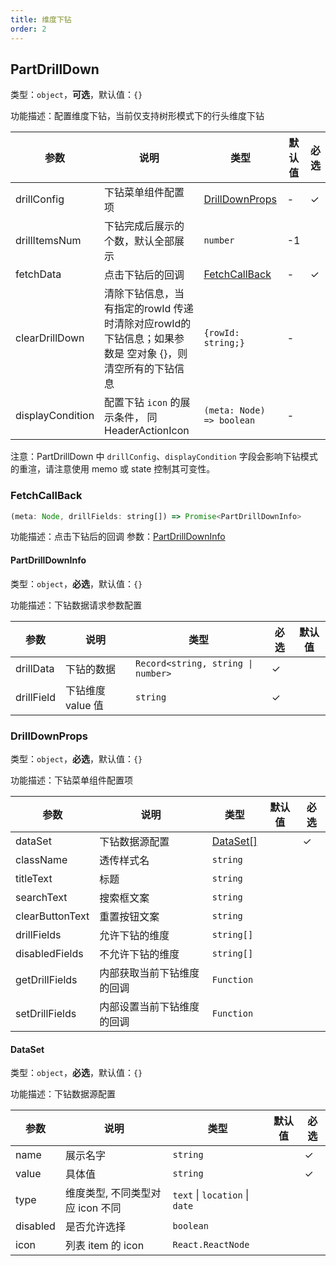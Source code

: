 ```yaml
---
title: 维度下钻
order: 2
---
```


## PartDrillDown

类型：`object`，**可选**，默认值：`{}`

<description>功能描述：配置维度下钻，当前仅支持树形模式下的行头维度下钻</description>

| 参数       | 说明 | 类型            | 默认值 | 必选  |
| ---------- | ---------- | --------------- | ------ | ----  |
| drillConfig | 下钻菜单组件配置项 | [DrillDownProps](#drilldownprops) | - | ✓ |
| drillItemsNum | 下钻完成后展示的个数，默认全部展示  | `number` | -1 | |
| fetchData | 点击下钻后的回调 | [FetchCallBack](#fetchcallback) | - | ✓ |
| clearDrillDown | 清除下钻信息，当有指定的rowId 传递时清除对应rowId的下钻信息；如果参数是 空对象 {}，则清空所有的下钻信息 | `{rowId: string;}` | - | |
| displayCondition | 配置下钻  `icon` 的展示条件， 同 HeaderActionIcon | `(meta: Node) => boolean` | - | |

注意：PartDrillDown 中 `drillConfig`、`displayCondition` 字段会影响下钻模式的重渲，请注意使用 memo 或 state 控制其可变性。

### FetchCallBack

```js
(meta: Node, drillFields: string[]) => Promise<PartDrillDownInfo>
```

功能描述：点击下钻后的回调
参数：[PartDrillDownInfo](#partdrilldowninfo)

#### PartDrillDownInfo

类型：`object`，**必选**，默认值：`{}`

<description>功能描述：下钻数据请求参数配置</description>

| 参数       | 说明              | 类型            | 必选  | 默认值 |
| --- | --- | --- | --- | ---  |
| drillData | 下钻的数据 |  <code class="language-text">Record<string, string \| number> </code> | ✓ |   |
| drillField | 下钻维度 value 值 | `string` | ✓ |  |

### DrillDownProps

类型：`object`，**必选**，默认值：`{}`

<description>功能描述：下钻菜单组件配置项</description>

| 参数       | 说明                               | 类型            | 默认值 | 必选  |
| ---------- | ---------- | --------------- | ------ | ----  |
| dataSet | 下钻数据源配置 | [DataSet[]](#dataset) |  | ✓ |
| className | 透传样式名 | `string` |  | |
| titleText | 标题  | `string` |  | |
| searchText | 搜索框文案 | `string` |  | |
| clearButtonText | 重置按钮文案  | `string` | |  |
| drillFields | 允许下钻的维度 | `string[]` |  | |
| disabledFields | 不允许下钻的维度| `string[]` | |  |
| getDrillFields | 内部获取当前下钻维度的回调 | `Function` | |  |
| setDrillFields | 内部设置当前下钻维度的回调 | `Function` | |  |

#### DataSet

类型：`object`，**必选**，默认值：`{}`

<description>功能描述：下钻数据源配置</description>

| 参数       | 说明                             | 类型            | 默认值 | 必选  |
| ---------- | ---------- | --------------- | ------ | ----  |
| name | 展示名字 | `string` | | ✓ |
| value | 具体值 | `string` |  | ✓ |
| type | 维度类型, 不同类型对应 icon 不同 | `text` \| `location` \| `date`  |   |  |
| disabled | 是否允许选择 | `boolean` |   |  |
| icon | 列表 item 的 icon | `React.ReactNode` |  |   |
